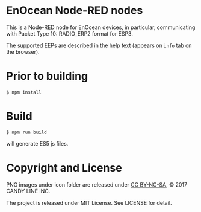 EnOcean Node-RED nodes
===

This is a Node-RED node for EnOcean devices, in particular, communicating with Packet Type 10: RADIO_ERP2 format for ESP3.

The supported EEPs are described in the help text (appears on `info` tab on the browser).

# Prior to building

```
$ npm install
```

# Build

```
$ npm run build
```
will generate ES5 js files.

# Copyright and License

PNG images under icon folder are released under [CC BY-NC-SA](http://creativecommons.org/licenses/by-nc-sa/4.0/), © 2017 CANDY LINE INC.

The project is released under MIT License. See LICENSE for detail.
